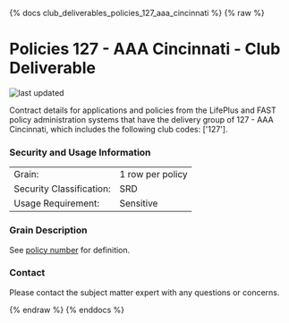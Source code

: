 
{% docs club_deliverables_policies_127_aaa_cincinnati %}
{% raw %}

# Policies 127 - AAA Cincinnati - Club Deliverable

![last updated](assets/update_badges/club_deliverables_policies_127_aaa_cincinnati.svg)

Contract details for applications and policies from the LifePlus and FAST policy administration
systems that have the delivery group of 127 - AAA Cincinnati, which includes the following
club codes: ['127'].

### Security and Usage Information
|     |     |
| --- | --- |
| Grain:                   | 1 row per policy |
| Security Classification: | SRD  |
| Usage Requirement:       | Sensitive |

### Grain Description
See [policy number](#!/exposure/docs.business_glossary.glossary#policy_number)
for definition.

### Contact
Please contact the subject matter expert with any questions or concerns.


{% endraw %}
{% enddocs %}
    